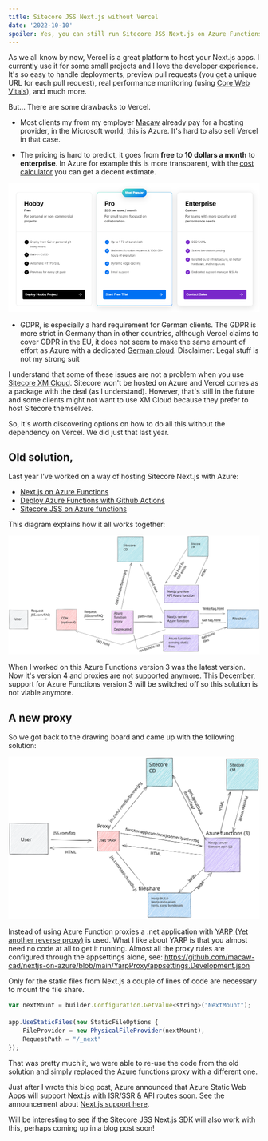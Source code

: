 ```yaml
---
title: Sitecore JSS Next.js without Vercel
date: '2022-10-10'
spoiler: Yes, you can still run Sitecore JSS Next.js on Azure Functions without Vercel
---
```


As we all know by now, Vercel is a great platform to host your Next.js apps. I currently use it for some small projects and I love the developer experience.
It's so easy to handle deployments, preview pull requests (you get a unique URL for each pull request), real performance monitoring (using [Core Web Vitals](https://web.dev/vitals/)), and much more. 

But... There are some drawbacks to Vercel.

- Most clients my from my employer [Macaw](https://www.macaw.nl) already pay for a hosting provider, in the Microsoft world, this is Azure. It's hard to also sell Vercel in that case.

- The pricing is hard to predict, it goes from **free** to **10 dollars a month** to **enterprise**. In Azure for example this is more transparent, with the [cost calculator](https://azure.microsoft.com/en-us/pricing/calculator/) you can get a decent estimate.


![Vercel pricing](vercel-pricing.png)


- GDPR, is especially a hard requirement for German clients. The GDPR is more strict in Germany than in other countries, although Vercel claims to cover GDPR in the EU, it does not seem to make the same amount of effort as Azure with a dedicated [German cloud](https://azure.microsoft.com/en-us/support/legal/privacy-statement/germany/). Disclaimer: Legal stuff is not my strong suit

I understand that some of these issues are not a problem when you use [Sitecore XM Cloud](https://www.sitecore.com/products/xm-cloud). Sitecore won't be hosted on Azure and Vercel comes as a package with the deal (as I understand). However, that's still in the future and some clients might not want to use XM Cloud because they prefer to host Sitecore themselves. 

So, it's worth discovering options on how to do all this without the dependency on Vercel. 
We did just that last year.

## Old solution,
Last year I've worked on a way of hosting Sitecore Next.js with Azure:
- [Next.js on Azure Functions](/nextjs-on-azure-functions/)
- [Deploy Azure Functions with Github Actions](/deploy-azure-functions-github-actions/)
- [Sitecore JSS on Azure functions](/sitecore-jss-on-azure-functions/)

This diagram explains how it all works together:

![Old solution](old-solution.svg)

When I worked on this Azure Functions version 3 was the latest version. Now it's version 4 and proxies are not [supported anymore](https://learn.microsoft.com/en-us/azure/azure-functions/functions-proxies#legacy-functions-proxies).
This December, support for Azure Functions version 3 will be switched off so this solution is not viable anymore. 

## A new proxy
So we got back to the drawing board and came up with the following solution:

![New solution](new-solution.svg)

Instead of using Azure Function proxies a .net application with [YARP (Yet another reverse proxy)](https://microsoft.github.io/reverse-proxy/) is used. What I like about YARP is that you almost need no code at all to get it running.
Almost all the proxy rules are configured through the appsettings alone, see: https://github.com/macaw-cad/nextjs-on-azure/blob/main/YarpProxy/appsettings.Development.json

Only for the static files from Next.js a couple of lines of code are necessary to mount the file share.

```js
var nextMount = builder.Configuration.GetValue<string>("NextMount");

app.UseStaticFiles(new StaticFileOptions { 
    FileProvider = new PhysicalFileProvider(nextMount),    
    RequestPath = "/_next"
});
```

That was pretty much it, we were able to re-use the code from the old solution and simply replaced the Azure functions proxy with a different one. 

Just after I wrote this blog post, Azure announced that Azure Static Web Apps will support Next.js with ISR/SSR & API routes soon. See the announcement about [Next.js support here](https://techcommunity.microsoft.com/t5/apps-on-azure-blog/extending-next-js-support-in-azure-static-web-apps/ba-p/3627975).

Will be interesting to see if the Sitecore JSS Next.js SDK will also work with this, perhaps coming up in a blog post soon!
